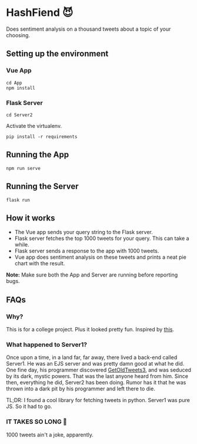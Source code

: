 # HashFiend 😈
Does sentiment analysis on a thousand tweets about a topic of your choosing.

## Setting up the environment

### Vue App
```
cd App
npm install
```
### Flask Server
```
cd Server2
```
Activate the virtualenv. 
```
pip install -r requirements
```
## Running the App
```npm run serve```

## Running the Server
```flask run```

## How it works
- The Vue app sends your query string to the Flask server.
- Flask server fetches the top 1000 tweets for your query. This can take a while.
- Flask server sends a response to the app with 1000 tweets.
- Vue app does sentiment analysis on these tweets and prints a neat pie chart with the result.

**Note:** Make sure both the App and Server are running before reporting bugs. 

## FAQs
### Why?
This is for a college project. Plus it looked pretty fun. Inspired by [this](https://towardsdatascience.com/twitter-sentiment-analysis-with-node-js-ae1ed8dd8fa7).

### What happened to Server1?
Once upon a time, in a land far, far away, there lived a back-end called Server1. He was an EJS server and was pretty damn good at what he did. One fine day, his programmer discovered [GetOldTweets3](https://github.com/Mottl/GetOldTweets3), and was seduced by its dark, mystic powers. That was the last anyone heard from him. Since then, everything he did, Server2 has been doing. Rumor has it that he was thrown into a dark pit by his programmer and left there to die.

TL;DR: I found a cool library for fetching tweets in python. Server1 was pure JS. So it had to go.

### IT TAKES SO LONG 🤬
1000 tweets ain't a joke, apparently.
 
